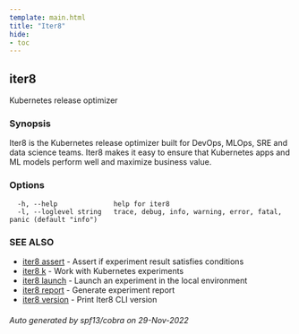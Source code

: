 ```yaml
---
template: main.html
title: "Iter8"
hide:
- toc
---
```

## iter8

Kubernetes release optimizer

### Synopsis


Iter8 is the Kubernetes release optimizer built for DevOps, MLOps, SRE and data science teams. Iter8 makes it easy to ensure that Kubernetes apps and ML models perform well and maximize business value.


### Options

```
  -h, --help              help for iter8
  -l, --loglevel string   trace, debug, info, warning, error, fatal, panic (default "info")
```

### SEE ALSO

* [iter8 assert](iter8_assert.md)	 - Assert if experiment result satisfies conditions
* [iter8 k](iter8_k.md)	 - Work with Kubernetes experiments
* [iter8 launch](iter8_launch.md)	 - Launch an experiment in the local environment
* [iter8 report](iter8_report.md)	 - Generate experiment report
* [iter8 version](iter8_version.md)	 - Print Iter8 CLI version

###### Auto generated by spf13/cobra on 29-Nov-2022
